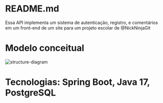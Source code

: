 # README.md

Essa API implementa um sistema de autenticação, registro, e comentários em um front-end de um site para um projeto escolar de @NickNinjaGit

# **Modelo conceitual**

![structure-diagram](https://github.com/user-attachments/assets/2e91e259-606f-4765-95f3-05d822b8f649)


# **Tecnologias:** Spring Boot, Java 17, PostgreSQL

